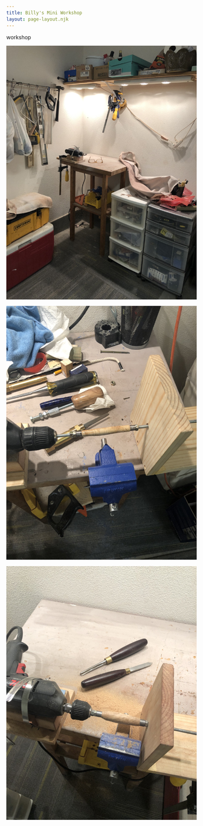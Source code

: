 ```yaml
---
title: Billy's Mini Workshop
layout: page-layout.njk
---
```

workshop

![](/static/img/uploads/workshop-01.jpg)

![](/static/img/uploads/workshop-02.jpg)

![](/static/img/uploads/workshop-03.jpg)
